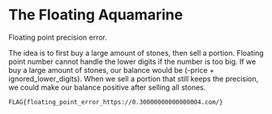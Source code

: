 # The Floating Aquamarine

Floating point precision error.

The idea is to first buy a large amount of stones, then sell a portion. Floating point number cannot handle the lower digits if the number is too big. If we buy a large amount of stones, our balance would be (-price + ignored_lower_digits). When we sell a portion that still keeps the precision, we could make our balance positive after selling all stones.

`FLAG{floating_point_error_https://0.30000000000000004.com/}`
